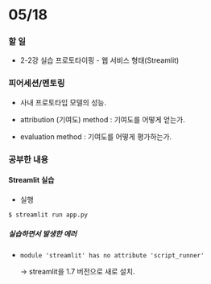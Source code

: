 # 05/18

### 할 일

* 2-2강 실습 프로토타이핑 - 웹 서비스 형태(Streamlit)



### 피어세션/멘토링

* 사내 프로토타입 모델의 성능.



* attribution (기여도) method : 기여도를 어떻게 얻는가.
* evaluation method : 기여도를 어떻게 평가하는가.




### 공부한 내용

#### Streamlit 실습

* 실행

```bash
$ streamlit run app.py
```



##### 실습하면서 발생한 에러

* `module 'streamlit' has no attribute 'script_runner'`

  → streamlit을 1.7 버전으로 새로 설치.